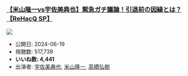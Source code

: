 ### [【米山隆一vs宇佐美典也】緊急ガチ議論！引退前の因縁とは？【ReHacQ SP】](https://www.youtube.com/watch?v=xfWFw8LpOBk)
[![](https://img.youtube.com/vi/xfWFw8LpOBk/sddefault.jpg)](https://www.youtube.com/watch?v=xfWFw8LpOBk)
-   公開日: 2024-06-19
-   視聴数: 517,739
-   **いいね数: 4,441**
-   出演者: [宇佐美典也](/rehacq_fan/people/宇佐美典也 "wikilink"), [米山隆一](/rehacq_fan/people/米山隆一 "wikilink"), [高橋弘樹](/rehacq_fan/people/高橋弘樹 "wikilink")
